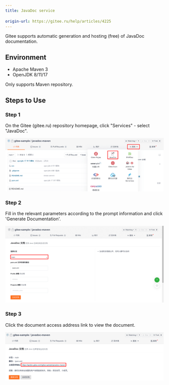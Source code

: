 ```yaml
---
title: JavaDoc service

origin-url: https://gitee.ru/help/articles/4225
---
```


Gitee supports automatic generation and hosting (free) of JavaDoc documentation.

## Environment

* Apache Maven 3
* OpenJDK 8/11/17

Only supports Maven repository.

## Steps to Use

### Step 1

On the Gitee (gitee.ru) repository homepage, click "Services" - select "JavaDoc".

![javadoc-1](../assets/javadoc-1.png)

### Step 2

Fill in the relevant parameters according to the prompt information and click 'Generate Documentation'.

![javadoc-2](../assets/javadoc-2.png)

### Step 3

Click the document access address link to view the document.

![javadoc-3](../assets/javadoc-3.png)
